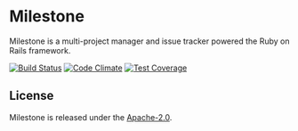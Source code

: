 Milestone
=========

Milestone is a multi-project manager and issue tracker powered the Ruby on Rails framework.

[![Build Status](https://travis-ci.org/nirix/milestone.png?branch=master)](https://travis-ci.org/nirix/milestone)
[![Code Climate](https://codeclimate.com/github/nirix/milestone.png)](https://codeclimate.com/github/nirix/milestone)
[![Test Coverage](https://codeclimate.com/github/nirix/milestone/badges/coverage.svg)](https://codeclimate.com/github/nirix/milestone/coverage)

License
-------

Milestone is released under the [Apache-2.0](http://www.apache.org/licenses/LICENSE-2.0).
